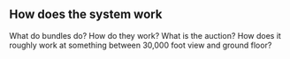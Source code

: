 ## How does the system work

What do bundles do?
How do they work?
What is the auction?
How does it roughly work at something between 30,000 foot view and ground floor?
